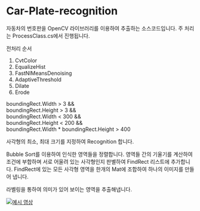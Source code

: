 # Car-Plate-recognition

자동차의 번호판을 OpenCV 라이브러리를 이용하여 추출하는 소스코드입니다.
주 처리는 ProcessClass.cs에서 진행됩니다.


전처리 순서
1. CvtColor
2. EqualizeHist
3. FastNlMeansDenoising
4. AdaptiveThreshold
5. Dilate
6. Erode

boundingRect.Width > 3 &&  
boundingRect.Height > 3 &&  
boundingRect.Width < 300 &&  
boundingRect.Height < 200 &&  
boundingRect.Width * boundingRect.Height > 400  

사각형의 최소, 최대 크기를 지정하여 Recognition 합니다.

Bubble Sort를 이용하여 인식한 영역들을 정렬합니다.
영역들 간의 기울기를 계산하여 조건에 부합하며 서로 어울려 있는 사각형인지 판별하여 FindRect 리스트에 추가합니다.
FindRect에 있는 모든 사각형 영역을 한개의 Mat에 조합하여 하나의 이미지를 만들어 냅니다.

라벨링을 통하여 의미가 있어 보이는 영역을 추출해냅니다.


[![예시 영상](https://img.youtube.com/vi/3HVkX4Ns6ik/0.jpg)](https://www.youtube.com/watch?v=3HVkX4Ns6ik)
